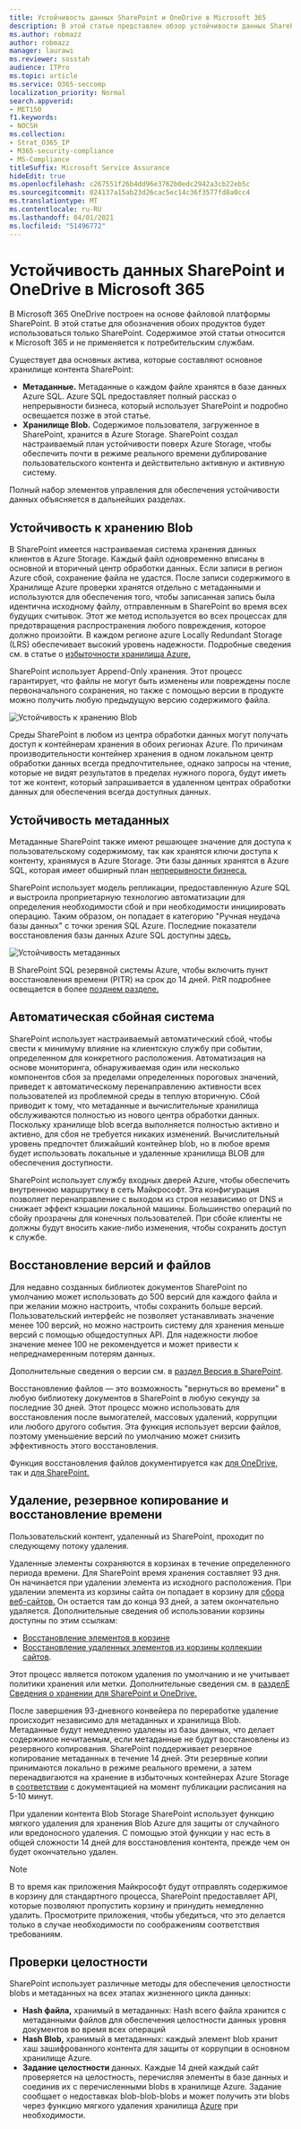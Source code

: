 ```yaml
---
title: Устойчивость данных SharePoint и OneDrive в Microsoft 365
description: В этой статье представлен обзор устойчивости данных SharePoint и OneDrive в Microsoft 365.
ms.author: robmazz
author: robmazz
manager: laurawi
ms.reviewer: sosstah
audience: ITPro
ms.topic: article
ms.service: O365-seccomp
localization_priority: Normal
search.appverid:
- MET150
f1.keywords:
- NOCSH
ms.collection:
- Strat_O365_IP
- M365-security-compliance
- MS-Compliance
titleSuffix: Microsoft Service Assurance
hideEdit: true
ms.openlocfilehash: c267551f26b4dd96e3762b0edc2942a3cb22eb5c
ms.sourcegitcommit: 024137a15ab23d26cac5ec14c36f3577fd8a0cc4
ms.translationtype: MT
ms.contentlocale: ru-RU
ms.lasthandoff: 04/01/2021
ms.locfileid: "51496772"
---
```

# <a name="sharepoint-and-onedrive-data-resiliency-in-microsoft-365"></a>Устойчивость данных SharePoint и OneDrive в Microsoft 365

В Microsoft 365 OneDrive построен на основе файловой платформы SharePoint. В этой статье для обозначения обоих продуктов будет использоваться только SharePoint. Содержимое этой статьи относится к Microsoft 365 и не применяется к потребительским службам.

Существует два основных актива, которые составляют основное хранилище контента SharePoint:

- **Метаданные.** Метаданные о каждом файле хранятся в базе данных Azure SQL. Azure SQL предоставляет полный рассказ о непрерывности бизнеса, который использует SharePoint и подробно освещается позже в этой статье.
- **Хранилище Blob.** Содержимое пользователя, загруженное в SharePoint, хранится в Azure Storage. SharePoint создал настраиваемый план устойчивости поверх Azure Storage, чтобы обеспечить почти в режиме реального времени дублирование пользовательского контента и действительно активную и активную систему.

Полный набор элементов управления для обеспечения устойчивости данных объясняется в дальнейших разделах.

## <a name="blob-storage-resilience"></a>Устойчивость к хранению Blob

В SharePoint имеется настраиваемая система хранения данных клиентов в Azure Storage. Каждый файл одновременно вписаны в основной и вторичный центр обработки данных. Если записи в регион Azure сбой, сохранение файла не удастся. После записи содержимого в Хранилище Azure проверки хранятся отдельно с метаданными и используются для обеспечения того, чтобы записанная запись была идентична исходному файлу, отправленным в SharePoint во время всех будущих считывок. Этот же метод используется во всех процессах для предотвращения распространения любого повреждения, которое должно произойти. В каждом регионе azure Locally Redundant Storage (LRS) обеспечивает высокий уровень надежности. Подробные сведения см. в статье о [избыточности хранилища Azure.](/azure/storage/common/storage-redundancy-lrs)

SharePoint использует Append-Only хранения. Этот процесс гарантирует, что файлы не могут быть изменены или повреждены после первоначального сохранения, но также с помощью версии в продукте можно получить любую предыдущую версию содержимого файла.

![Устойчивость к хранению Blob](../media/assurance-blob-storage-resiliency-diagram.png)

Среды SharePoint в любом из центра обработки данных могут получать доступ к контейнерам хранения в обоих регионах Azure. По причинам производительности контейнер хранения в одном локальном центр обработки данных всегда предпочтительнее, однако запросы на чтение, которые не видят результатов в пределах нужного порога, будут иметь тот же контент, который запрашивается в удаленном центрах обработки данных для обеспечения всегда доступных данных.

## <a name="metadata-resilience"></a>Устойчивость метаданных

Метаданные SharePoint также имеют решающее значение для доступа к пользовательскому содержимому, так как хранятся ключи доступа к контенту, хранямуся в Azure Storage. Эти базы данных хранятся в Azure SQL, которая имеет обширный план [непрерывности бизнеса.](/azure/sql-database/sql-database-business-continuity)

SharePoint использует модель репликации, предоставленную Azure SQL и выстроила проприетарную технологию автоматизации для определения необходимости сбой и при необходимости инициировать операцию. Таким образом, он попадает в категорию "Ручная неудача базы данных" с точки зрения SQL Azure. Последние показатели восстановления базы данных Azure SQL доступны [здесь.](/azure/azure-sql/database/business-continuity-high-availability-disaster-recover-hadr-overview#recover-a-database-to-the-existing-server)

![Устойчивость метаданных](../media/assurance-metadata-resiliency-diagram.png)

В SharePoint SQL резервной системы Azure, чтобы включить пункт восстановления времени (PITR) на срок до 14 дней. PitR подробнее освещается в более [позднем разделе.](#deletion-backup-and-point-in-time-restore)

## <a name="automated-failover"></a>Автоматическая сбойная система

SharePoint использует настраиваемый автоматический сбой, чтобы свести к минимуму влияние на клиентскую службу при событии, определенном для конкретного расположения. Автоматизация на основе мониторинга, обнаруживаемая один или несколько компонентов сбоя за пределами определенных пороговых значений, приведет к автоматическому перенаправлению активности всех пользователей из проблемной среды в теплую вторичную. Сбой приводит к тому, что метаданные и вычислительные хранилища обслуживаются полностью из нового центра обработки данных. Поскольку хранилище blob всегда выполняется полностью активно и активно, для сбоя не требуется никаких изменений. Вычислительный уровень предпочтет ближайший контейнер blob, но в любое время будет использовать локальные и удаленные хранилища BLOB для обеспечения доступности.

SharePoint использует службу входных дверей Azure, чтобы обеспечить внутреннюю маршрутику в сеть Майкрософт. Эта конфигурация позволяет перенаправление с выходом из строя независимо от DNS и снижает эффект кэшации локальной машины. Большинство операций по сбойу прозрачны для конечных пользователей. При сбойе клиенты не должны будут вносить какие-либо изменения, чтобы сохранить доступ к службе.

## <a name="versioning-and-files-restore"></a>Восстановление версий и файлов

Для недавно созданных библиотек документов SharePoint по умолчанию может использовать до 500 версий для каждого файла и при желании можно настроить, чтобы сохранить больше версий. Пользовательский интерфейс не позволяет устанавливать значение менее 100 версий, но можно настроить систему для хранения меньше версий с помощью общедоступных API. Для надежности любое значение менее 100 не рекомендуется и может привести к непреднамеренным потерям данных.

Дополнительные сведения о версии см. в [раздел Версия в SharePoint](/microsoft-365/community/versioning-basics-best-practices).

Восстановление файлов — это возможность "вернуться во времени" в любую библиотеку документов в SharePoint в любую секунду за последние 30 дней. Этот процесс можно использовать для восстановления после вымогателей, массовых удалений, коррупции или любого другого события. Эта функция использует версии файлов, поэтому уменьшение версий по умолчанию может снизить эффективность этого восстановления.

Функция восстановления файлов документируется как [для OneDrive,](https://support.office.com/article/restore-your-onedrive-fa231298-759d-41cf-bcd0-25ac53eb8a15) так и [для SharePoint.](https://support.office.com/article/Restore-a-document-library-317791c3-8bd0-4dfd-8254-3ca90883d39a)

## <a name="deletion-backup-and-point-in-time-restore"></a>Удаление, резервное копирование и восстановление времени

Пользовательский контент, удаленный из SharePoint, проходит по следующему потоку удаления.

Удаленные элементы сохраняются в корзинах в течение определенного периода времени. Для SharePoint время хранения составляет 93 дня. Он начинается при удалении элемента из исходного расположения. При удалении элемента из корзины сайта он попадает в корзину для [сбора веб-сайтов.](https://support.office.com/article/restore-deleted-items-from-the-site-collection-recycle-bin-5fa924ee-16d7-487b-9a0a-021b9062d14b) Он остается там до конца 93 дней, а затем окончательно удаляется. Дополнительные сведения об использовании корзины доступны по этим ссылкам:

- [Восстановление элементов в корзине](https://support.office.com/article/Restore-items-in-the-Recycle-Bin-of-a-SharePoint-site-6df466b6-55f2-4898-8d6e-c0dff851a0be)
- [Восстановление удаленных элементов из корзины коллекции сайтов](https://support.office.com/article/Restore-deleted-items-from-the-site-collection-recycle-bin-5fa924ee-16d7-487b-9a0a-021b9062d14b).

Этот процесс является потоком удаления по умолчанию и не учитывает политики хранения или метки. Дополнительные сведения см. в [разделЕ Сведения о хранении для SharePoint и OneDrive.](/microsoft-365/compliance/retention-policies-sharepoint)

После завершения 93-дневного конвейера по переработке удаление происходит независимо для метаданных и хранилища Blob. Метаданные будут немедленно удалены из базы данных, что делает содержимое нечитаемым, если метаданные не будут восстановлены из резервного копирования. SharePoint поддерживает резервное копирование метаданных в течение 14 дней. Эти резервные копии принимаются локально в режиме реального времени, а затем перенадвигаются на хранение в избыточных контейнерах Azure Storage в [соответствии](/azure/sql-database/sql-database-automated-backups) с документацией на момент публикации расписания на 5-10 минут.

При удалении контента Blob Storage SharePoint использует функцию мягкого удаления для хранения Blob Azure для защиты от случайного или вредоносного удаления. С помощью этой функции у нас есть в общей сложности 14 дней для восстановления контента, прежде чем он будет окончательно удален.

>[!Note]
>В то время как приложения Майкрософт будут отправлять содержимое в корзину для стандартного процесса, SharePoint предоставляет API, которые позволяют пропустить корзину и принудить немедленно удалить. Просмотрите приложения, чтобы убедиться, что это делается только в случае необходимости по соображениям соответствия требованиям.

## <a name="integrity-checks"></a>Проверки целостности

SharePoint использует различные методы для обеспечения целостности blobs и метаданных на всех этапах жизненного цикла данных:

- **Hash файла,** хранимый в метаданных: Hash всего файла хранится с метаданными файлов для обеспечения целостности данных уровня документов во время всех операций
- **Hash Blob,** хранимый в метаданных: каждый элемент blob хранит хаш зашифрованного контента для защиты от коррупции в основном хранилище Azure.
- **Задание целостности** данных. Каждые 14 дней каждый сайт проверяется на целостность, перечисляя элементы в базе данных и соединив их с перечисленными blobs в хранилище Azure. Задание сообщает о недоставках blob-blob-blobs и может получить эти blobs через функцию мягкого удаления хранилища [Azure](/azure/storage/blobs/soft-delete-blob-overview) при необходимости.
